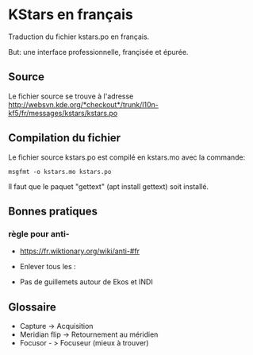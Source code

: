 # KStars en français

Traduction du fichier kstars.po en français.

But: une interface professionnelle, françisée et épurée.


## Source

Le fichier source se trouve à l'adresse http://websvn.kde.org/*checkout*/trunk/l10n-kf5/fr/messages/kstars/kstars.po


## Compilation du fichier

Le fichier source kstars.po est compilé en kstars.mo avec la commande:

<code>msgfmt -o kstars.mo kstars.po</code>

Il faut que le paquet "gettext" (apt install gettext) soit installé.


## Bonnes pratiques

### règle pour anti-
* https://fr.wiktionary.org/wiki/anti-#fr


* Enlever tous les :
* Pas de guillemets autour de Ekos et INDI 

## Glossaire

* Capture -> Acquisition
* Meridian flip -> Retournement au méridien
* Focusor - > Focuseur (mieux à trouver)
